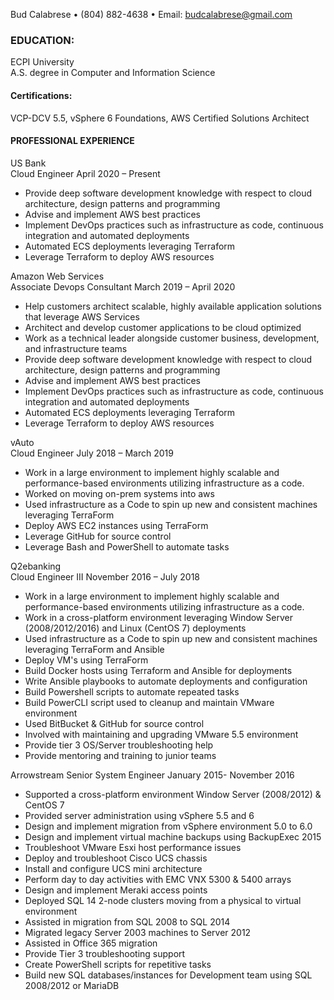 Bud Calabrese • (804) 882-4638 • Email: budcalabrese@gmail.com

### EDUCATION:

ECPI University  
A.S. degree in Computer and Information Science  

#### Certifications:
VCP-DCV 5.5, vSphere 6 Foundations, AWS Certified Solutions Architect

#### PROFESSIONAL EXPERIENCE

US Bank   
Cloud Engineer April 2020 – Present   
- Provide deep software development knowledge with respect to cloud architecture, design patterns and programming  
- Advise and implement AWS best practices  
- Implement DevOps practices such as infrastructure as code, continuous integration and automated deployments  
- Automated ECS deployments leveraging Terraform   
- Leverage Terraform to deploy AWS resources       

Amazon Web Services  
Associate Devops Consultant March 2019 – April 2020  

- Help customers architect scalable, highly available application solutions that leverage AWS Services    
- Architect and develop customer applications to be cloud optimized  
- Work as a technical leader alongside customer business, development, and infrastructure teams  
- Provide deep software development knowledge with respect to cloud architecture, design patterns and programming  
- Advise and implement AWS best practices  
- Implement DevOps practices such as infrastructure as code, continuous integration and automated deployments  
- Automated ECS deployments leveraging Terraform  
- Leverage Terraform to deploy AWS resources  

vAuto                                                               
Cloud Engineer July 2018 – March 2019

- Work in a large environment to implement highly scalable and performance-based environments utilizing infrastructure as a code.
- Worked on moving on-prem systems into aws
- Used infrastructure as a Code to spin up new and consistent machines leveraging TerraForm
- Deploy AWS EC2 instances using TerraForm
- Leverage GitHub for source control
- Leverage Bash and PowerShell to automate tasks

Q2ebanking                                                
Cloud Engineer III November 2016 – July 2018

- Work in a large environment to implement highly scalable and performance-based environments utilizing infrastructure as a code.
- Work in a cross-platform environment leveraging Window Server (2008/2012/2016) and Linux (CentOS 7) deployments
- Used infrastructure as a Code to spin up new and consistent machines leveraging TerraForm and Ansible
- Deploy VM&#39;s using TerraForm
- Build Docker hosts using Terraform and Ansible for deployments
- Write Ansible playbooks to automate deployments and configuration
- Build Powershell scripts to automate repeated tasks
- Build PowerCLI script used to cleanup and maintain VMware environment
- Used BitBucket &amp; GitHub for source control
- Involved with maintaining and upgrading VMware 5.5 environment
- Provide tier 3 OS/Server troubleshooting help
- Provide mentoring and training to junior teams

Arrowstream 
Senior System Engineer January 2015- November 2016

- Supported a cross-platform environment Window Server (2008/2012) &amp; CentOS 7
- Provided server administration using vSphere 5.5 and 6
- Design and implement migration from vSphere environment 5.0 to 6.0
- Design and implement virtual machine backups using BackupExec 2015
- Troubleshoot VMware Esxi host performance issues
- Deploy and troubleshoot Cisco UCS chassis
- Install and configure UCS mini architecture
- Perform day to day activities with EMC VNX 5300 &amp; 5400 arrays
- Design and implement Meraki access points
- Deployed SQL 14 2-node clusters moving from a physical to virtual environment
- Assisted in migration from SQL 2008 to SQL 2014
- Migrated legacy Server 2003 machines to Server 2012
- Assisted in Office 365 migration
- Provide Tier 3 troubleshooting support
- Create PowerShell scripts for repetitive tasks
- Build new SQL databases/instances for Development team using SQL 2008/2012 or MariaDB

